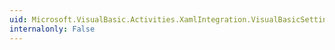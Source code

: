 ```yaml
---
uid: Microsoft.VisualBasic.Activities.XamlIntegration.VisualBasicSettingsConverter.ConvertFrom(System.ComponentModel.ITypeDescriptorContext,System.Globalization.CultureInfo,System.Object)
internalonly: False
---
```

